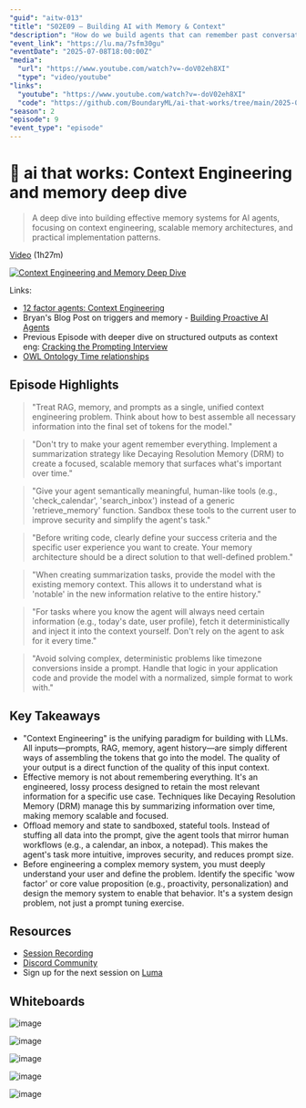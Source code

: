 ```yaml
---
"guid": "aitw-013"
"title": "S02E09 – Building AI with Memory & Context"
"description": "How do we build agents that can remember past conversations and learn over time? We'll explore memory and context engineering techniques to create AI systems that maintain state across interactions."
"event_link": "https://lu.ma/7sfm30gu"
"eventDate": "2025-07-08T18:00:00Z"
"media":
  "url": "https://www.youtube.com/watch?v=-doV02eh8XI"
  "type": "video/youtube"
"links":
  "youtube": "https://www.youtube.com/watch?v=-doV02eh8XI"
  "code": "https://github.com/BoundaryML/ai-that-works/tree/main/2025-07-08-context-engineering"
"season": 2
"episode": 9
"event_type": "episode"
---
```


# 🦄 ai that works: Context Engineering and memory deep dive

> A deep dive into building effective memory systems for AI agents, focusing on context engineering, scalable memory architectures, and practical implementation patterns.

[Video](https://www.youtube.com/watch?v=-doV02eh8XI) (1h27m)

[![Context Engineering and Memory Deep Dive](https://img.youtube.com/vi/-doV02eh8XI/0.jpg)](https://www.youtube.com/watch?v=-doV02eh8XI)

Links:

- [12 factor agents: Context Engineering](https://github.com/humanlayer/12-factor-agents/blob/main/content/factor-03-own-your-context-window.md)
- Bryan's Blog Post on triggers and memory - [Building Proactive AI Agents](https://bryanhoulton1.substack.com/p/building-proactive-ai-agents)
- Previous Episode with deeper dive on structured outputs as context eng: [Cracking the Prompting Interview](https://github.com/hellovai/ai-that-works/tree/main/2025-06-10-cracking-the-prompting-interview)
- [OWL Ontology Time relationships](https://www.w3.org/TR/owl-time/)

## Episode Highlights

> "Treat RAG, memory, and prompts as a single, unified context engineering problem. Think about how to best assemble all necessary information into the final set of tokens for the model."


> "Don't try to make your agent remember everything. Implement a summarization strategy like Decaying Resolution Memory (DRM) to create a focused, scalable memory that surfaces what's important over time."

> "Give your agent semantically meaningful, human-like tools (e.g., 'check_calendar', 'search_inbox') instead of a generic 'retrieve_memory' function. Sandbox these tools to the current user to improve security and simplify the agent's task."

> "Before writing code, clearly define your success criteria and the specific user experience you want to create. Your memory architecture should be a direct solution to that well-defined problem."

> "When creating summarization tasks, provide the model with the existing memory context. This allows it to understand what is 'notable' in the new information relative to the entire history."

> "For tasks where you know the agent will always need certain information (e.g., today's date, user profile), fetch it deterministically and inject it into the context yourself. Don't rely on the agent to ask for it every time."

> "Avoid solving complex, deterministic problems like timezone conversions inside a prompt. Handle that logic in your application code and provide the model with a normalized, simple format to work with."


## Key Takeaways

- "Context Engineering" is the unifying paradigm for building with LLMs. All inputs—prompts, RAG, memory, agent history—are simply different ways of assembling the tokens that go into the model. The quality of your output is a direct function of the quality of this input context.
- Effective memory is not about remembering everything. It's an engineered, lossy process designed to retain the most relevant information for a specific use case. Techniques like Decaying Resolution Memory (DRM) manage this by summarizing information over time, making memory scalable and focused.
- Offload memory and state to sandboxed, stateful tools. Instead of stuffing all data into the prompt, give the agent tools that mirror human workflows (e.g., a calendar, an inbox, a notepad). This makes the agent's task more intuitive, improves security, and reduces prompt size.
- Before engineering a complex memory system, you must deeply understand your user and define the problem. Identify the specific 'wow factor' or core value proposition (e.g., proactivity, personalization) and design the memory system to enable that behavior. It's a system design problem, not just a prompt tuning exercise.

## Resources

- [Session Recording](https://www.youtube.com/watch?v=-doV02eh8XI)
- [Discord Community](https://boundaryml.com/discord)
- Sign up for the next session on [Luma](https://lu.ma/baml)

## Whiteboards

![image](https://github.com/user-attachments/assets/80f46b9a-22fe-4c0f-867d-5665cf619dab)

![image](https://github.com/user-attachments/assets/61902bb9-543d-48ad-910a-f085a1260cbb)

![image](https://github.com/user-attachments/assets/89af8e43-4a26-4e84-a263-6f0db0f99dd7)

![image](https://github.com/user-attachments/assets/42209c27-529a-47f6-8ded-0085c53a7417)

![image](https://github.com/user-attachments/assets/6d8d8a8c-c540-4fbc-a9d0-d25101b6f2af)


